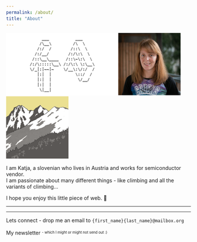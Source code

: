 ```yaml
---
permalink: /about/
title: "About"
---
```


![KP](/images/2025/kp.gif "KP") ![Katja](/assets/images/Katja.jpg "Katja") ![outdoors](/assets/images/k_out.png "outdoors")


I am Katja, a slovenian who lives in Austria and works for semiconductor vendor.  
I am passionate about many different things - like climbing and all the variants of climbing...

I hope you enjoy this little piece of web. :sunflower:

---
---


Lets connect - drop me an email to `{first_name}{last_name}@mailbox.org`

My newsletter  <sup><sub> - which I might or might not send out :) </sub></sup>